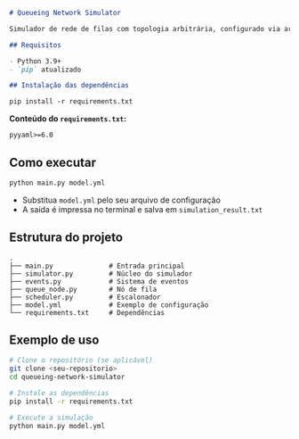 ```markdown
# Queueing Network Simulator

Simulador de rede de filas com topologia arbitrária, configurado via arquivo `.yml`.

## Requisitos

- Python 3.9+
- `pip` atualizado

## Instalação das dependências

pip install -r requirements.txt

```

**Conteúdo do `requirements.txt`:**
```
pyyaml>=6.0
```

## Como executar

```bash
python main.py model.yml
```

- Substitua `model.yml` pelo seu arquivo de configuração
- A saída é impressa no terminal e salva em `simulation_result.txt`

## Estrutura do projeto

```
.
├── main.py              # Entrada principal
├── simulator.py         # Núcleo do simulador
├── events.py            # Sistema de eventos
├── queue_node.py        # Nó de fila
├── scheduler.py         # Escalonador
├── model.yml            # Exemplo de configuração
└── requirements.txt     # Dependências
```

## Exemplo de uso

```bash
# Clone o repositório (se aplicável)
git clone <seu-repositorio>
cd queueing-network-simulator

# Instale as dependências
pip install -r requirements.txt

# Execute a simulação
python main.py model.yml
